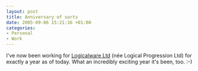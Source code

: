 ```yaml
---
layout: post
title: Anniversary of sorts
date: 2005-09-06 15:21:16 +01:00
categories:
- Personal
- Work
---
```

I've now been working for [Logicalware Ltd](http://www.logicalware.com/) (n&eacute;e Logical Progression Ltd) for exactly a year as of today.  What an incredibly exciting year it's been, too. :-)
